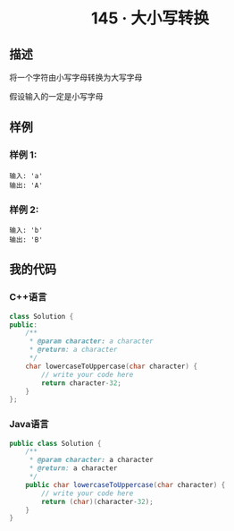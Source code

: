 # <center> 145 · 大小写转换

## 描述

将一个字符由小写字母转换为大写字母

假设输入的一定是小写字母

## 样例

### 样例 1:

    输入: 'a'
    输出: 'A'

### 样例 2:

    输入: 'b'
    输出: 'B'

## 我的代码

### C++语言

```c++
class Solution {
public:
    /**
     * @param character: a character
     * @return: a character
     */
    char lowercaseToUppercase(char character) {
        // write your code here
        return character-32;
    }
};
```

### Java语言

```java
public class Solution {
    /**
     * @param character: a character
     * @return: a character
     */
    public char lowercaseToUppercase(char character) {
        // write your code here
        return (char)(character-32);
    }
}
```